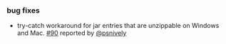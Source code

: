 ### bug fixes

- try-catch workaround for jar entries that are unzippable on Windows and Mac. [#90][90] reported by [@psnively][@psnively]

  [90]: https://github.com/sbt/sbt-assembly/issues/90
  [@psnively]: https://github.com/psnively
